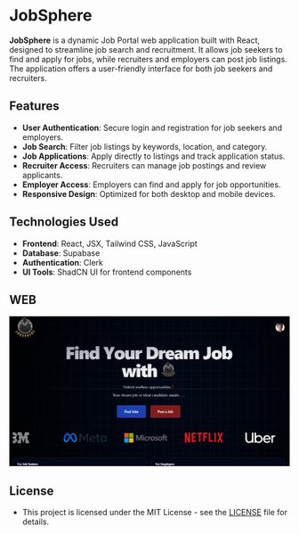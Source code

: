 # JobSphere

**JobSphere** is a dynamic Job Portal web application built with React, designed to streamline job search and recruitment. It allows job seekers to find and apply for jobs, while recruiters and employers can post job listings. The application offers a user-friendly interface for both job seekers and recruiters.

## Features


- **User Authentication**: Secure login and registration for job seekers and employers.
- **Job Search**: Filter job listings by keywords, location, and category.
- **Job Applications**: Apply directly to listings and track application status.
- **Recruiter Access**: Recruiters can manage job postings and review applicants.
- **Employer Access**: Employers can find and apply for job opportunities.
- **Responsive Design**: Optimized for both desktop and mobile devices.

## Technologies Used

- **Frontend**: React, JSX, Tailwind CSS, JavaScript
- **Database**: Supabase
- **Authentication**: Clerk
- **UI Tools**: ShadCN UI for frontend components

## WEB 
![JobSphere web](public/web1.png)


## License
- This project is licensed under the MIT License - see the [LICENSE](LICENSE) file for details.
